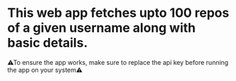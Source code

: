 # This web app fetches upto 100 repos of a given username along with basic details.

⚠To ensure the app works, make sure to replace the api key before running the app on your system⚠
